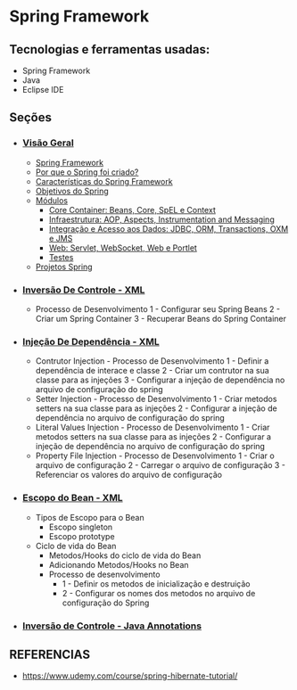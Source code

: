 # Spring Framework
## Tecnologias e ferramentas usadas:
- Spring Framework
- Java
- Eclipse IDE

## Seções
- ### [Visão Geral](1-visao-geral/README.md)
    - [Spring Framework](1-visao-geral/README.md#spring-framework)
    - [Por que o Spring foi criado?](1-visao-geral/README.md)
    - [Características do Spring Framework](1-visao-geral/README.md#caracter%C3%ADsticas-do-spring-framework)
    - [Objetivos do Spring](1-visao-geral/README.md#objetivos-do-spring)
    - [Módulos](1-visao-geral/README.md#m%C3%B3dulos)
        - [Core Container: Beans, Core, SpEL e Context](1-visao-geral/README.md#core-container-beans-core-spel-e-context)
        - [Infraestrutura: AOP, Aspects, Instrumentation and Messaging](1-visao-geral/README.md#infraestrutura-aop-aspects-instrumentation-and-messaging)
        - [Integração e Acesso aos Dados: JDBC, ORM, Transactions, OXM e JMS](1-visao-geral/README.md#integra%C3%A7%C3%A3o-e-acesso-aos-dados-jdbc-orm-transactions-oxm-e-jms)
        - [Web: Servlet, WebSocket, Web e Portlet](1-visao-geral/README.md#web-servlet-websocket-web-e-portlet)
        - [Testes](1-visao-geral/README.md#testes)
    - [Projetos Spring](1-visao-geral/README.md#projetos-spring)

- ### [Inversão De Controle - XML](2-inversao-de-controle/README.md)
    - Processo de Desenvolvimento
        1 - Configurar seu Spring Beans
        2 - Criar um Spring Container
        3 - Recuperar Beans do Spring Container

- ### [Injeção De Dependência - XML](3-injecao-de-dependencia/README.md)
    - Contrutor Injection - Processo de Desenvolvimento
        1 - Definir a dependência de interace e classe
        2 - Criar um contrutor na sua classe para as injeções
        3 - Configurar a injeção de dependência no arquivo de configuração do spring
    - Setter Injection - Processo de Desenvolvimento
        1 - Criar metodos setters na sua classe para as injeções
        2 - Configurar a injeção de dependência no arquivo de configuração do spring
    - Literal Values Injection - Processo de Desenvolvimento
        1 - Criar metodos setters na sua classe para as injeções
        2 - Configurar a injeção de dependência no arquivo de configuração do spring
    - Property File Injection - Processo de Desenvolvimento
        1 - Criar o arquivo de configuração
        2 - Carregar o arquivo de configuração
        3 - Referenciar os valores do arquivo de configuração

- ### [Escopo do Bean - XML](4-escopo-do-bean/README.md)
    - Tipos de Escopo para o Bean
        - Escopo singleton
        - Escopo prototype
    - Ciclo de vida do Bean
        - Metodos/Hooks do ciclo de vida do Bean
        - Adicionando Metodos/Hooks no Bean
        - Processo de desenvolvimento
            - 1 - Definir os metodos de inicialização e destruição
            - 2 - Configurar os nomes dos metodos no arquivo de configuração do Spring
- ### [Inversão de Controle - Java Annotations](5-inversao-de-controle/README.md)

## REFERENCIAS
- https://www.udemy.com/course/spring-hibernate-tutorial/

<!-- copy content>

<details>
<summary>Visão Geral</summary>
</details>

<-->